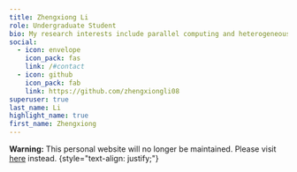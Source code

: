 ```yaml
---
title: Zhengxiong Li
role: Undergraduate Student
bio: My research interests include parallel computing and heterogeneous computing.
social:
  - icon: envelope
    icon_pack: fas
    link: /#contact
  - icon: github
    icon_pack: fab
    link: https://github.com/zhengxiongli08
superuser: true
last_name: Li
highlight_name: true
first_name: Zhengxiong
---
```


**Warning:** This personal website will no longer be maintained. Please visit [here](https://zhengxiongli08.github.io) instead.
{style="text-align: justify;"}
